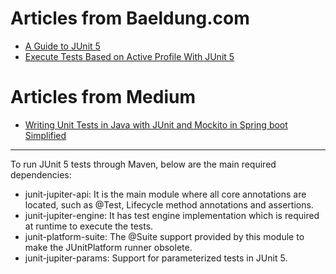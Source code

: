 # Articles from Baeldung.com

* [A Guide to JUnit 5](https://www.baeldung.com/junit-5)
* [Execute Tests Based on Active Profile With JUnit 5](https://www.baeldung.com/spring-boot-junit-5-testing-active-profile)

# Articles from Medium

* [Writing Unit Tests in Java with JUnit and Mockito in Spring boot Simplified](https://medium.com/@robindamisi/writing-unit-tests-in-java-with-junit-and-mockito-in-spring-boot-simplified-f81212539d68)

-----------

To run JUnit 5 tests through Maven, below are the main required dependencies:

- junit-jupiter-api: It is the main module where all core annotations are located, such as @Test, Lifecycle method
  annotations and assertions.
- junit-jupiter-engine: It has test engine implementation which is required at runtime to execute the tests.
- junit-platform-suite: The @Suite support provided by this module to make the JUnitPlatform runner obsolete.
- junit-jupiter-params: Support for parameterized tests in JUnit 5.